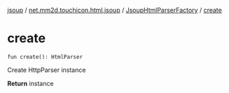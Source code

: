 [jsoup](../../index.md) / [net.mm2d.touchicon.html.jsoup](../index.md) / [JsoupHtmlParserFactory](index.md) / [create](./create.md)

# create

`fun create(): HtmlParser`

Create HttpParser instance

**Return**
instance

